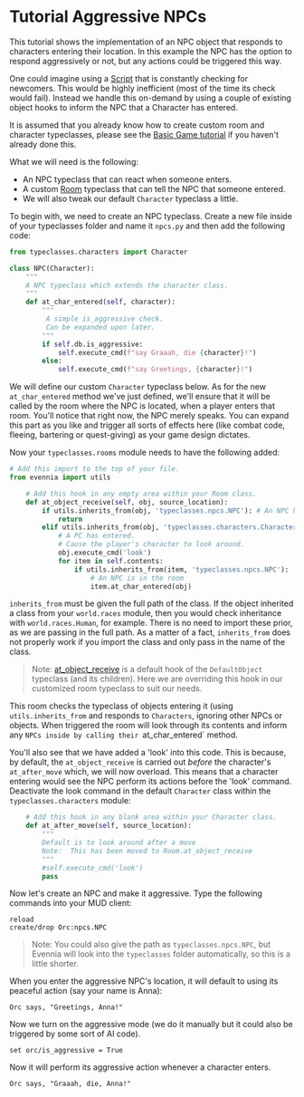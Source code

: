 # Tutorial Aggressive NPCs


This tutorial shows the implementation of an NPC object that responds to characters entering their
location. In this example the NPC has the option to respond aggressively or not, but any actions
could be triggered this way.

One could imagine using a [Script](../Components/Scripts.md) that is constantly checking for newcomers. This would be
highly inefficient (most of the time its check would fail). Instead we handle this on-demand by
using a couple of existing object hooks to inform the NPC that a Character has entered.

It is assumed that you already know how to create custom room and character typeclasses, please see
the [Basic Game tutorial](Starting/Part3/Tutorial-for-basic-MUSH-like-game.md) if you haven't already done this.

What we will need is the following: 

- An NPC typeclass that can react when someone enters.
- A custom [Room](../Components/Objects.md#rooms) typeclass that can tell the NPC that someone entered.
- We will also tweak our default `Character` typeclass a little. 

To begin with, we need to create an NPC typeclass. Create a new file inside of your typeclasses
folder and name it `npcs.py` and then add the following code:

```python
from typeclasses.characters import Character 

class NPC(Character):
    """
    A NPC typeclass which extends the character class.
    """
    def at_char_entered(self, character):
        """
         A simple is_aggressive check. 
         Can be expanded upon later.
        """       
        if self.db.is_aggressive:
            self.execute_cmd(f"say Graaah, die {character}!")
        else:
            self.execute_cmd(f"say Greetings, {character}!")
```

We will define our custom `Character` typeclass below. As for the new `at_char_entered` method we've
just defined, we'll ensure that it will be called by the room where the NPC is located, when a
player enters that room.  You'll notice that right now, the NPC merely speaks.  You can expand this
part as you like and trigger all sorts of effects here (like combat code, fleeing, bartering or
quest-giving) as your game design dictates.

Now your `typeclasses.rooms` module needs to have the following added:

```python
# Add this import to the top of your file.
from evennia import utils

    # Add this hook in any empty area within your Room class.
    def at_object_receive(self, obj, source_location):
        if utils.inherits_from(obj, 'typeclasses.npcs.NPC'): # An NPC has entered
            return
        elif utils.inherits_from(obj, 'typeclasses.characters.Character'): 
            # A PC has entered.
            # Cause the player's character to look around.
            obj.execute_cmd('look')
            for item in self.contents:
                if utils.inherits_from(item, 'typeclasses.npcs.NPC'): 
                    # An NPC is in the room
                    item.at_char_entered(obj)
```

`inherits_from` must be given the full path of the class. If the object inherited a class from your
`world.races` module, then you would check inheritance with `world.races.Human`, for example. There
is no need to import these prior, as we are passing in the full path. As a matter of a fact,
`inherits_from` does not properly work if you import the class and only pass in the name of the
class.

> Note:
[at_object_receive](https://github.com/evennia/evennia/blob/master/evennia/objects/objects.py#L1529)
is a default hook of the `DefaultObject` typeclass (and its children). Here we are overriding this
hook in our customized room typeclass to suit our needs.

This room checks the typeclass of objects entering it (using `utils.inherits_from` and responds to
`Characters`, ignoring other NPCs or objects.  When triggered the room will look through its
contents and inform any `NPCs inside by calling their `at_char_entered` method.

You'll also see that we have added a 'look' into this code. This is because, by default, the
`at_object_receive` is carried out *before* the character's `at_after_move` which, we will now
overload.  This means that a character entering would see the NPC perform its actions before the
'look' command. Deactivate the look command in the default `Character` class within the
`typeclasses.characters` module:

```python
    # Add this hook in any blank area within your Character class.
    def at_after_move(self, source_location):
        """
        Default is to look around after a move 
        Note:  This has been moved to Room.at_object_receive
        """
        #self.execute_cmd('look')
        pass
```

Now let's create an NPC and make it aggressive. Type the following commands into your MUD client:
```
reload
create/drop Orc:npcs.NPC
```

> Note: You could also give the path as `typeclasses.npcs.NPC`, but Evennia will look into the
`typeclasses` folder automatically, so this is a little shorter.

When you enter the aggressive NPC's location, it will default to using its peaceful action (say your
name is Anna):

```
Orc says, "Greetings, Anna!"
```

Now we turn on the aggressive mode (we do it manually but it could also be triggered by some sort of
AI code).

```
set orc/is_aggressive = True
```

Now it will perform its aggressive action whenever a character enters.

```
Orc says, "Graaah, die, Anna!"
```